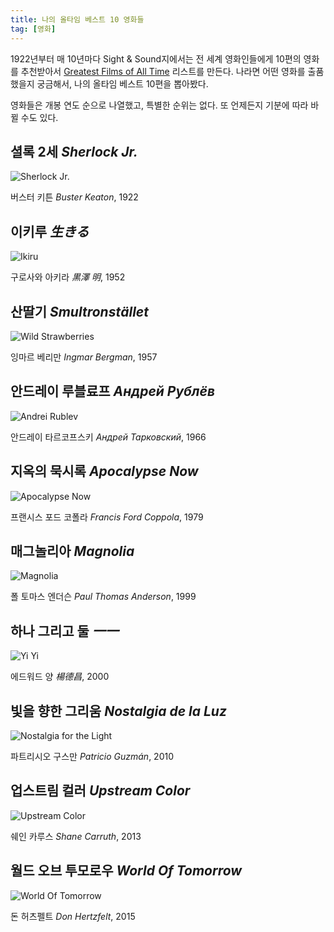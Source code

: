 ```yaml
---
title: 나의 올타임 베스트 10 영화들
tag: [영화]
---
```


1922년부터 매 10년마다 Sight & Sound지에서는 전 세계 영화인들에게 10편의 영화를 추천받아서 [Greatest Films of All Time](https://en.wikipedia.org/wiki/The_Sight_and_Sound_Greatest_Films_of_All_Time_2022) 리스트를 만든다. 나라면 어떤 영화를 출품했을지 궁금해서, 나의 올타임 베스트 10편을 뽑아봤다. <!--more-->

영화들은 개봉 연도 순으로 나열했고, 특별한 순위는 없다. 또 언제든지 기분에 따라 바뀔 수도 있다.

## 셜록 2세 *Sherlock Jr.*

![Sherlock Jr.](/static/images/top-ten-films/Sherlock%20Jr.png)

버스터 키튼 *Buster Keaton*, 1922

## 이키루 *生きる*

![Ikiru](/static/images/top-ten-films/Ikiru.png)

구로사와 아키라 *黒澤 明*, 1952

## 산딸기 *Smultronstället*

![Wild Strawberries](/static/images/top-ten-films/Wild%20Strawberries.png)

잉마르 베리만 *Ingmar Bergman*, 1957

## 안드레이 루블료프 *Андрей Рублёв*

![Andrei Rublev](/static/images/top-ten-films/Andrei%20Rublev.png)

안드레이 타르코프스키 *Андрей Тарковский*, 1966

## 지옥의 묵시록 *Apocalypse Now*

![Apocalypse Now](/static/images/top-ten-films/Apocalypse%20Now.png)

프랜시스 포드 코폴라 *Francis Ford Coppola*, 1979

## 매그놀리아 *Magnolia*

![Magnolia](/static/images/top-ten-films/Magnolia.png)

폴 토마스 엔더슨 *Paul Thomas Anderson*, 1999

## 하나 그리고 둘 *一一*

![Yi Yi](/static/images/top-ten-films/Yi%20Yi.png)

에드워드 양 *楊德昌*, 2000

## 빛을 향한 그리움 *Nostalgia de la Luz*

![Nostalgia for the Light](/static/images/top-ten-films/Nostalgia%20For%20The%20Light.png)

파트리시오 구스만 *Patricio Guzmán*, 2010

## 업스트림 컬러 *Upstream Color*

![Upstream Color](/static/images/top-ten-films/Upstream%20Color.png)

쉐인 카루스 *Shane Carruth*, 2013

## 월드 오브 투모로우 *World Of Tomorrow*

![World Of Tomorrow](/static/images/top-ten-films/World%20Of%20Tomorrow.png)

돈 허츠펠트 *Don Hertzfelt*, 2015
